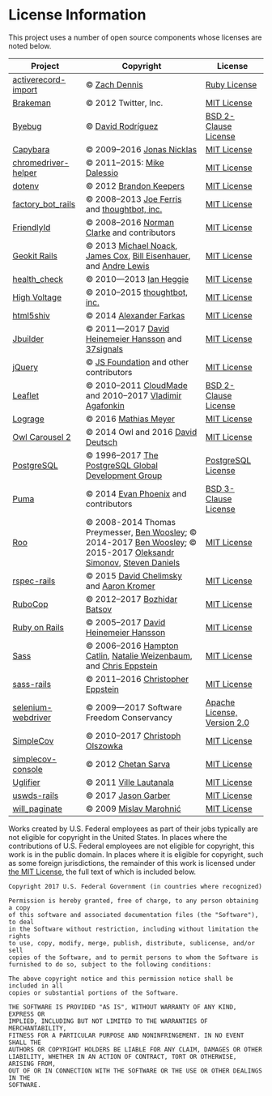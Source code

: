 # License Information

This project uses a number of open source components whose licenses are noted below.

| Project | Copyright | License |
|---------|-----------|---------|
| [activerecord-import](https://github.com/zdennis/activerecord-import) | © [Zach Dennis](https://github.com/zdennis) | [Ruby License](https://github.com/zdennis/activerecord-import/blob/master/LICENSE) |
| [Brakeman](https://github.com/presidentbeef/brakeman) | © 2012 Twitter, Inc. | [MIT License](https://github.com/presidentbeef/brakeman/blob/master/MIT-LICENSE) |
| [Byebug](https://github.com/deivid-rodriguez/byebug) | © [David Rodríguez](https://github.com/deivid-rodriguez) | [BSD 2-Clause License](https://github.com/deivid-rodriguez/byebug/blob/master/LICENSE) |
| [Capybara](https://github.com/teamcapybara/capybara) | © 2009–2016 [Jonas Nicklas](https://github.com/jnicklas) | [MIT License](https://github.com/teamcapybara/capybara/blob/master/License.txt) |
| [chromedriver-helper](https://github.com/flavorjones/chromedriver-helper) | © 2011–2015: [Mike Dalessio](https://github.com/flavorjones) | [MIT License](https://github.com/flavorjones/chromedriver-helper/blob/master/LICENSE.txt) |
| [dotenv](https://github.com/bkeepers/dotenv) | © 2012 [Brandon Keepers](https://github.com/bkeepers) | [MIT License](https://github.com/bkeepers/dotenv/blob/master/LICENSE) |
| [factory_bot_rails](https://github.com/thoughtbot/factory_bot_rails) | © 2008–2013 [Joe Ferris](https://github.com/jferris) and [thoughtbot, inc.](https://thoughtbot.com) | [MIT License](https://github.com/thoughtbot/factory_bot_rails/blob/master/LICENSE) |
| [FriendlyId](https://github.com/norman/friendly_id) | © 2008–2016 [Norman Clarke](https://github.com/norman) and contributors | [MIT License](https://github.com/norman/friendly_id/blob/master/MIT-LICENSE) |
| [Geokit Rails](https://github.com/geokit/geokit-rails) | © 2013 [Michael Noack](https://github.com/mnoack), [James Cox](https://github.com/imajes), [Bill Eisenhauer](https://github.com/billeisenhauer), and [Andre Lewis](https://github.com/andre) | [MIT License](https://github.com/geokit/geokit-rails/blob/master/MIT-LICENSE) |
| [health_check](https://github.com/ianheggie/health_check) | © 2010—2013 [Ian Heggie](https://github.com/ianheggie) | [MIT License](https://github.com/ianheggie/health_check/blob/master/MIT-LICENSE) |
| [High Voltage](https://github.com/thoughtbot/high_voltage) | © 2010–2015 [thoughtbot, inc.](https://thoughtbot.com) | [MIT License](https://github.com/thoughtbot/high_voltage/blob/master/MIT-LICENSE) |
| [html5shiv](https://github.com/afarkas/html5shiv) | © 2014 [Alexander Farkas](https://github.com/aFarkas) | [MIT License](https://github.com/aFarkas/html5shiv/blob/master/MIT%20and%20GPL2%20licenses.md)
| [Jbuilder](https://github.com/rails/jbuilder) | © 2011—2017 [David Heinemeier Hansson](https://github.com/dhh) and [37signals](http://37signals.com) | [MIT License](https://github.com/rails/jbuilder/blob/master/MIT-LICENSE) |
| [jQuery](http://jquery.com) | © [JS Foundation](https://js.foundation) and other contributors | [MIT License](https://github.com/jquery/jquery/blob/master/LICENSE.txt) |
| [Leaflet](https://github.com/Leaflet/Leaflet) | © 2010–2011 [CloudMade](https://cloudmade.com) and 2010–2017 [Vladimir Agafonkin](https://github.com/mourner) | [BSD 2-Clause License](https://github.com/Leaflet/Leaflet/blob/master/LICENSE) |
| [Lograge](https://github.com/roidrage/lograge) | © 2016 [Mathias Meyer](https://github.com/roidrage) | [MIT License](https://github.com/roidrage/lograge/blob/master/LICENSE.txt) |
| [Owl Carousel 2](http://owlcarousel2.github.io/OwlCarousel2/) | © 2014 Owl and 2016 [David Deutsch](https://github.com/daviddeutsch) | [MIT License](https://github.com/OwlCarousel2/OwlCarousel2/blob/develop/LICENSE) |
| [PostgreSQL](https://github.com/postgres/postgres) | © 1996–2017 [The PostgreSQL Global Development Group](https://www.postgresql.org) | [PostgreSQL License](https://www.postgresql.org/about/licence/) |
| [Puma](https://github.com/puma/puma) | © 2014 [Evan Phoenix](https://github.com/evanphx) and contributors | [BSD 3-Clause License](https://github.com/puma/puma/blob/master/LICENSE) |
| [Roo](https://github.com/roo-rb/roo) | © 2008-2014 Thomas Preymesser, [Ben Woosley](https://github.com/Empact); © 2014-2017 [Ben Woosley](https://github.com/Empact); © 2015-2017 [Oleksandr Simonov](https://github.com/simonoff), [Steven Daniels](https://github.com/stevendaniels) | [MIT License](https://github.com/roo-rb/roo/blob/master/LICENSE) |
| [rspec-rails](https://github.com/rspec/rspec-rails) | © 2015 [David Chelimsky](http://blog.davidchelimsky.net) and [Aaron Kromer](http://aaronkromer.com) | [MIT License](https://github.com/rspec/rspec-rails/blob/master/LICENSE.md) |
| [RuboCop](https://github.com/bbatsov/rubocop) | © 2012–2017 [Bozhidar Batsov](https://github.com/bbatsov) | [MIT License](https://github.com/bbatsov/rubocop/blob/master/LICENSE.txt) |
| [Ruby on Rails](https://github.com/rails/rails) | © 2005–2017 [David Heinemeier Hansson](https://github.com/dhh) | [MIT License](https://github.com/rails/rails/blob/master/MIT-LICENSE) |
| [Sass](https://github.com/sass/sass) | © 2006–2016 [Hampton Catlin](http://www.hamptoncatlin.com), [Natalie Weizenbaum](https://github.com/nex3), and [Chris Eppstein](http://chriseppstein.github.io) | [MIT License](https://github.com/sass/sass/blob/stable/MIT-LICENSE) |
| [sass-rails](https://github.com/rails/sass-rails) | © 2011–2016 [Christopher Eppstein](http://chriseppstein.github.io) | [MIT License](https://github.com/rails/sass-rails/blob/master/MIT-LICENSE) |
| [selenium-webdriver](https://github.com/SeleniumHQ/selenium/tree/master/rb) | © 2009—2017 Software Freedom Conservancy | [Apache License, Version 2.0](https://github.com/SeleniumHQ/selenium/blob/master/LICENSE) |
| [SimpleCov](https://github.com/colszowka/simplecov) | © 2010–2017 [Christoph Olszowka](https://github.com/colszowka) | [MIT License](https://github.com/colszowka/simplecov/blob/master/MIT-LICENSE) |
| [simplecov-console](https://github.com/chetan/simplecov-console) | © 2012 [Chetan Sarva](http://www.chetanislazy.com/blog/) | [MIT License](https://github.com/chetan/simplecov-console/blob/master/LICENSE.txt) |
| [Uglifier](https://github.com/lautis/uglifier) | © 2011 [Ville Lautanala](https://github.com/lautis) | [MIT License](https://github.com/lautis/uglifier/blob/master/LICENSE.txt) |
| [uswds-rails](https://github.com/jgarber623/uswds-rails) | © 2017 [Jason Garber](https://github.com/jgarber623) | [MIT License](https://github.com/jgarber623/uswds-rails/blob/master/LICENSE.md) |
| [will_paginate](https://github.com/mislav/will_paginate) | © 2009 [Mislav Marohnić](https://github.com/mislav) | [MIT License](https://github.com/mislav/will_paginate/blob/master/LICENSE) |

Works created by U.S. Federal employees as part of their jobs typically are not eligible for copyright in the United States. In places where the contributions of U.S. Federal employees are not eligible for copyright, this work is in the public domain. In places where it is eligible for copyright, such as some foreign jurisdictions, the remainder of this work is licensed under [the MIT License](https://opensource.org/licenses/MIT), the full text of which is included below.

```
Copyright 2017 U.S. Federal Government (in countries where recognized)

Permission is hereby granted, free of charge, to any person obtaining a copy
of this software and associated documentation files (the "Software"), to deal
in the Software without restriction, including without limitation the rights
to use, copy, modify, merge, publish, distribute, sublicense, and/or sell
copies of the Software, and to permit persons to whom the Software is
furnished to do so, subject to the following conditions:

The above copyright notice and this permission notice shall be included in all
copies or substantial portions of the Software.

THE SOFTWARE IS PROVIDED "AS IS", WITHOUT WARRANTY OF ANY KIND, EXPRESS OR
IMPLIED, INCLUDING BUT NOT LIMITED TO THE WARRANTIES OF MERCHANTABILITY,
FITNESS FOR A PARTICULAR PURPOSE AND NONINFRINGEMENT. IN NO EVENT SHALL THE
AUTHORS OR COPYRIGHT HOLDERS BE LIABLE FOR ANY CLAIM, DAMAGES OR OTHER
LIABILITY, WHETHER IN AN ACTION OF CONTRACT, TORT OR OTHERWISE, ARISING FROM,
OUT OF OR IN CONNECTION WITH THE SOFTWARE OR THE USE OR OTHER DEALINGS IN THE
SOFTWARE.
```
